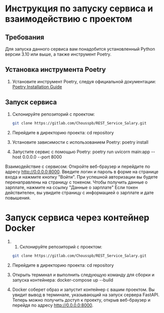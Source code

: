# Инструкция по запуску сервиса и взаимодействию с проектом

## Требования

Для запуска данного сервиса вам понадобится установленный Python версии 3.10 или выше, а также инструмент Poetry.

## Установка инструмента Poetry

1. Установите инструмент Poetry, следуя официальной документации: [Poetry Installation Guide](https://python-poetry.org/docs/#installation)

## Запуск сервиса

1. Склонируйте репозиторий с проектом:

   ```bash
   git clone https://gitlab.com/Chousspb/REST_Service_Salary.git

2. Перейдите в директорию проекта:
cd repository

3. Установите зависимости с использованием Poetry:
poetry install

4. Запустите сервис с помощью Poetry:
poetry run uvicorn main:app --host 0.0.0.0 --port 8000

Взаимодействие с сервисом:
Откройте веб-браузер и перейдите по адресу http://0.0.0.0:8000.
Введите логин и пароль в форме на странице входа и нажмите кнопку "Войти".
При успешной авторизации вы будете перенаправлены на страницу с токеном.
Чтобы получить данные о зарплате, нажмите на ссылку "Данные о зарплате"
Если токен действителен, вы увидите страницу с информацией о зарплате и дате повышения.

# Запуск сервиса через контейнер Docker

1. 1. Склонируйте репозиторий с проектом:

   ```bash
   git clone https://gitlab.com/Chousspb/REST_Service_Salary.git

2. Перейдите в директорию проекта:
   cd repository

3. Открыть терминал и выполнить следующую команду для сборки и запуска контейнера:
   docker-compose up --build

4. Docker соберет образ и запустит контейнер с вашим проектом. Вы увидит вывод в терминале, указывающий на запуск сервера FastAPI.
Теперь можно получить доступ к проекту, открыв веб-браузер и перейдя по адресу http://0.0.0.0:8000. 
